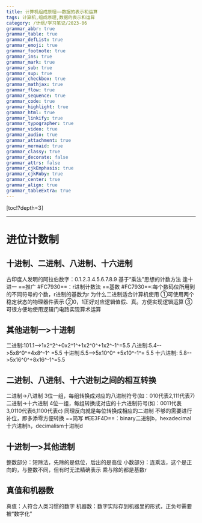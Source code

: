 ```yaml
---
title: 计算机组成原理——数据的表示和运算
tags: 计算机,组成原理,数据的表示和运算
category: /计组/学习笔记/2023-06
grammar_abbr: true
grammar_table: true
grammar_defList: true
grammar_emoji: true
grammar_footnote: true
grammar_ins: true
grammar_mark: true
grammar_sub: true
grammar_sup: true
grammar_checkbox: true
grammar_mathjax: true
grammar_flow: true
grammar_sequence: true
grammar_code: true
grammar_highlight: true
grammar_html: true
grammar_linkify: true
grammar_typographer: true
grammar_video: true
grammar_audio: true
grammar_attachment: true
grammar_mermaid: true
grammar_classy: true
grammar_decorate: false
grammar_attrs: false
grammar_cjkEmphasis: true
grammar_cjkRuby: true
grammar_center: true
grammar_align: true
grammar_tableExtra: true
---
```


[toc!?depth=3]


----------

# 进位计数制
## 十进制、二进制、八进制、十六进制
古印度人发明的阿拉伯数字：0.1.2.3.4.5.6.7.8.9
基于“乘法”思想的计数方法
逢十进一
==推广 #FC7930==：r进制计数法
==基数 #FC7930==:每个数码位所用到的不同符号的个数，r进制的基数为r
为什么二进制适合计算机使用
①可使用两个稳定状态的物理器件表示
②0，1正好对应逻辑值假、真。方便实现逻辑运算
③可很方便地使用逻辑门电路实现算术运算
## 其他进制一>十进制
二进制:101.1-->1x2^2^+0x2^1^+1x2^0^+1x2^-1^=5.5
八进制:5.4-->5x8^0^+4x8^-1^ =5.5
十进制:5.5-->5x10^0^ +5x10^-1^= 5.5
十六进制: 5.8-->5x16^0^+8x16^-1^=5.5
## 二进制、八进制、十六进制之间的相互转换
二进制->八进制
3位一组，每组转换成对应的八进制符号(如：010代表2,111代表7)
二进制->十六进制
4位一组，每组转换成对应的十六进制符号(如：0011代表3,0110代表6,1100代表c)
同理反向就是每位转换成相应的二进制
不够的需要进行补位，即多添零方便转换
==简写 #EE3F4D==：binary二进制b，hexadecimal十六进制h，decimalism十进制d
## 十进制一>其他进制
整数部分：短除法，先除的是低位，后出的是高位
小数部分：连乘法，这个是正向的，与整数不同，但有时无法精确表示
乘与除的都是基数r
## 真值和机器数
真值：人符合人类习惯的数字
机器数：数字实际存到机器里的形式，正负号需要被“数字化”